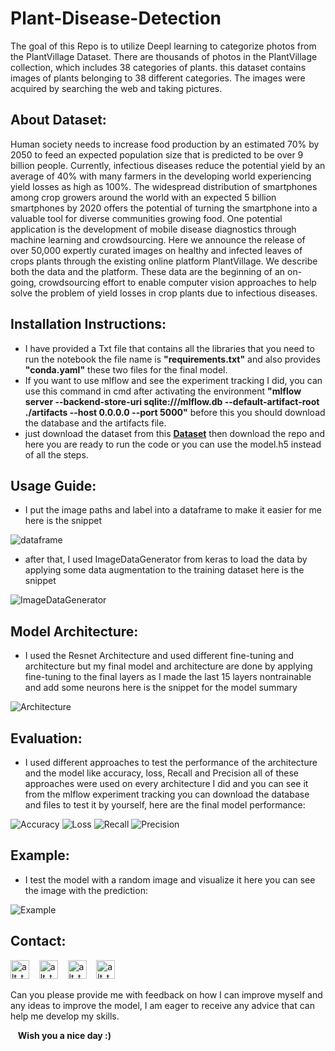 # Plant-Disease-Detection
The goal of this Repo is to utilize Deepl learning to categorize photos from the PlantVillage Dataset. There are thousands of photos in the PlantVillage collection, which includes 38 categories of plants. 
this dataset contains images of plants belonging to 38 different categories. The images were acquired by searching the web and taking pictures.

## About Dataset:
Human society needs to increase food production by an estimated 70% by 2050 to feed an expected population size that is predicted to be over 9 billion people. 
Currently, infectious diseases reduce the potential yield by an average of 40% with many farmers in the developing world experiencing yield losses as high as 100%. 
The widespread distribution of smartphones among crop growers around the world with an expected 5 billion smartphones by 2020 offers the potential of turning the smartphone into a valuable tool for diverse communities growing food. 
One potential application is the development of mobile disease diagnostics through machine learning and crowdsourcing. 
Here we announce the release of over 50,000 expertly curated images on healthy and infected leaves of crops plants through the existing online platform PlantVillage. We describe both the data and the platform. 
These data are the beginning of an on-going, crowdsourcing effort to enable computer vision approaches to help solve the problem of yield losses in crop plants due to infectious diseases.

## Installation Instructions:
- I have provided a Txt file that contains all the libraries that you need to run the notebook the file name is **"requirements.txt"** and also provides **"conda.yaml"** these two files for the final model.
- If you want to use mlflow and see the experiment tracking I did, you can use this command in cmd after activating the environment **"mlflow server --backend-store-uri sqlite:///mlflow.db --default-artifact-root ./artifacts --host 0.0.0.0 --port 5000"** before this you should download the database and the artifacts file.
- just download the dataset from this **[Dataset](https://www.kaggle.com/datasets/abdallahalidev/plantvillage-dataset)** then download the repo and here you are ready to run the code or you can use the model.h5 instead of all the steps.

## Usage Guide:
- I put the image paths and label into a dataframe to make it easier for me here is the snippet
  
 ![dataframe](https://github.com/Bassem-2000/Plant-Disease-Detection/blob/main/Plants/dataframe.png?raw=true)
 
- after that, I used ImageDataGenerator from keras to load the data by applying some data augmentation to the training dataset here is the snippet
  
 ![ImageDataGenerator](https://github.com/Bassem-2000/Plant-Disease-Detection/blob/main/Plants/ImageDataGenerator.png?raw=true)

## Model Architecture:
- I used the Resnet Architecture and used different fine-tuning and architecture but my final model and architecture are done by applying fine-tuning to the final layers as I made the last 15 layers nontrainable and add some neurons here is the snippet for the model summary
  
 ![Architecture](https://github.com/Bassem-2000/Plant-Disease-Detection/blob/main/Plants/Architecture.png?raw=true)


## Evaluation:
- I used different approaches to test the performance of the architecture and the model like accuracy, loss, Recall and Precision all of these approaches were used on every architecture I did and you can see it from the mlflow experiment tracking you can download the database and files to test it by yourself, here are the final model performance:
  
 ![Accuracy](https://github.com/Bassem-2000/Plant-Disease-Detection/blob/main/Plants/accuracy.png?raw=true)
 ![Loss](https://github.com/Bassem-2000/Plant-Disease-Detection/blob/main/Plants/Loss.png?raw=true)
 ![Recall](https://github.com/Bassem-2000/Plant-Disease-Detection/blob/main/Plants/Recall.png?raw=true)
 ![Precision](https://github.com/Bassem-2000/Plant-Disease-Detection/blob/main/Plants/Precision.png?raw=true)

## Example:
- I test the model with a random image and visualize it here you can see the image with the prediction:

 ![Example](https://github.com/Bassem-2000/Plant-Disease-Detection/blob/main/Plants/Example.png?raw=true)


## Contact:

[<img alt="alt_text" width="30px" src="https://cdn2.iconfinder.com/data/icons/social-media-2285/512/1_Whatsapp2_colored_svg-512.png" />](https://wa.me/+201006491306)
&nbsp;&nbsp;
[<img alt="alt_text" width="30px" src="https://cdn2.iconfinder.com/data/icons/social-media-2285/512/1_Linkedin_unofficial_colored_svg-512.png" />](https://www.linkedin.com/in/bassem-ahmed-ahmed/)
&nbsp;&nbsp;
[<img alt="alt_text" width="30px" src="https://cdn4.iconfinder.com/data/icons/social-media-logos-6/512/112-gmail_email_mail-256.png" />](mailto:bassemahmed.am@gmail.com)
&nbsp;&nbsp;
[<img alt="alt_text" width="30px" src="https://cdn2.iconfinder.com/data/icons/social-media-2285/512/1_Facebook2_colored_svg-512.png" />](https://www.facebook.com/bassem.ahmed.7712/)

Can you please provide me with feedback on how I can improve myself and any ideas to improve the model, I am eager to receive any advice that can help me develop my skills.

&nbsp;&nbsp;
**Wish you a nice day :)**
